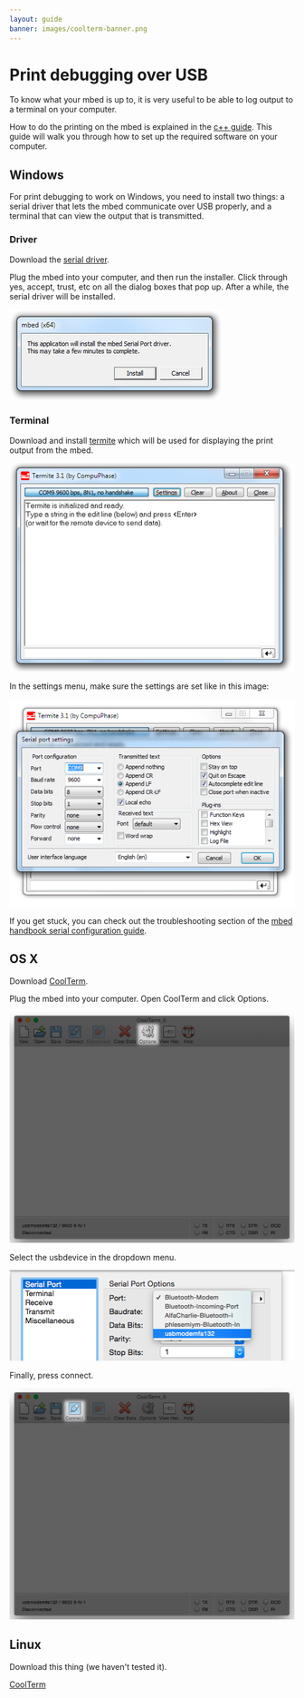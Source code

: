 ```yaml
---
layout: guide
banner: images/coolterm-banner.png
---
```


# Print debugging over USB

To know what your mbed is up to, it is very useful to be able to log output to a terminal on your computer.

How to do the printing on the mbed is explained in the [c++ guide](guides/cpp-intro.html#printing-in-mbed-c).
This guide will walk you through how to set up the required software on your computer.

## Windows

For print debugging to work on Windows, you need to install two things:
a serial driver that lets the mbed communicate over USB properly,
and a terminal that can view the output that is transmitted.

### Driver

Download the [serial driver](http://developer.mbed.org/media/downloads/drivers/mbedWinSerial_16466.exe).

Plug the mbed into your computer, and then run the installer.
Click through yes, accept, trust, etc on all the dialog boxes that pop up.
After a while, the serial driver will be installed.

![](images/serial-windows-install.png)

### Terminal

Download and install [termite](http://www.compuphase.com/software/termite-3.1.exe) which will be used for displaying the print output from the mbed.

![](images/termite.png)

In the settings menu, make sure the settings are set like in this image:

![](images/termite-settings.png)

If you get stuck, you can check out the troubleshooting section of the [mbed handbook serial configuration guide](http://developer.mbed.org/handbook/Windows-serial-configuration).

## OS X

Download [CoolTerm](http://www.macupdate.com/app/mac/31352/coolterm).

Plug the mbed into your computer. Open CoolTerm and click Options.

![](images/coolterm.png)

Select the usbdevice in the dropdown menu.

![](images/coolterm-serial-list.png)

Finally, press connect.

![](images/coolterm-connect.png)

## Linux

Download this thing (we haven't tested it).

[CoolTerm](http://freeware.the-meiers.org/CoolTermLinux.zip)
